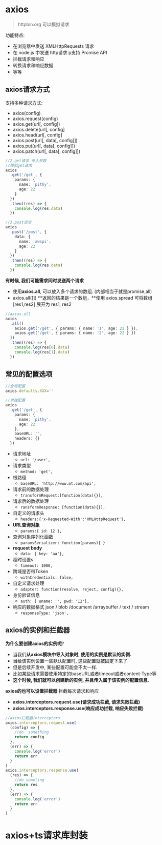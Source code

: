 # axios

> httpbin.org 可以模拟请求

功能特点:

- 在浏览器中发送 XMLHttpRequests 请求
- 在 node.js 中发送 http请求 p支持 Promise API
- 拦截请求和响应
- 转换请求和响应数据
- 等等

## axios请求方式

支持多种请求方式:

- axios(config)
- axios.request(config)
- axios.get(url[, config])
- axios.delete(url[, config]
- axios.head(url[, config]
- axios.post(url[, data[, config]]) 
- axios.put(url[, data[, config]])
- axios.patch(url[, data[, config]])

```ts
//2.get请求 传入参数
//模拟get请求
axios
  .get('/get', {
    params: {
      name: 'pithy',
      age: 22
    }
  })
  .then((res) => {
    console.log(res.data)
  })

//3.post请求
axios
  .post('/post', {
    data: {
      name: 'awspi',
      age: 22
    }
  })
  .then((res) => {
    console.log(res.data)
  })
```

**有时候, 我们可能需求同时发送两个请求**

- 使用**axios.all**, 可以放入多个请求的数组. (内部相当于就是promise,all)
- axios.all([]) **返回的结果是一个数组，**使用 axios.spread 可将数组 [res1,res2] 展开为 res1, res2

```ts
//axios.all
axios
  .all([
    axios.get('/get', { params: { name: '1', age: 22 } }),
    axios.get('/get', { params: { name: '2', age: 22 } })
  ])
  .then((res) => {
    console.log(res[0].data)
    console.log(res[1].data)
  })
```



## 常见的配置选项

```ts
//全局配置
axios.defaults.XXX=''

//单独配置
axios
  .get('/get', {
    params: {
      name: 'pithy',
      age: 22
    },
    baseURL: '',
    headers: {}
  })
```



- 请求地址
  - `url: '/user',`
- 请求类型
  - `method: 'get',`
- 根路径
  - `baseURL: 'http://www.mt.com/api',`
- 请求前的数据处理
  - `transformRequest:[function(data){}],`
- 请求后的数据处理
  - `ransformResponse: [function(data){}],`
- 自定义的请求头
  - `headers:{'x-Requested-With':'XMLHttpRequest'},`
- **URL查询对象**
  - `params:{ id: 12 },`
- 查询对象序列化函数
  - `paramsSerializer: function(params){ }`
- **request body**
  - `data: { key: 'aa'},`
- 超时设置s
  - `timeout: 1000,`
- 跨域是否带Token
  - `withCredentials: false,`
- 自定义请求处理
  - `adapter: function(resolve, reject, config){},`
- 身份验证信息
  - `auth: { uname: '', pwd: '12'},`
- 响应的数据格式 json / blob /document /arraybuffer / text / stream 
  - `responseType: 'json',`



## axios的实例和拦截器

**为什么要创建axios的实例呢**?

- 当我们**从axios模块中导入对象时, 使用的实例是默认的实例.**
- 当给该实例设置一些默认配置时, 这些配置就被固定下来了.
- 但是后续开发中, 某些配置可能会不太一样.
- 比如某些请求需要使用特定的baseURL或者timeout或者content-Type等
- **这个时候, 我们就可以创建新的实例, 并且传入属于该实例的配置信息.**

**axios的也可以设置拦截器**:拦截每次请求和响应

- **axios.interceptors.request.use(请求成功拦截, 请求失败拦截)**
- **axios.interceptors.response.use(响应成功拦截, 响应失败拦截)**

```ts
//axios拦截器interceptors
axios.interceptors.request.use(
  (config) => {
    //do  something
    return config
  },
  (err) => {
    console.log('error')
    return err
  }
)
axios.interceptors.response.use(
  (res) => {
    //do someting
    return res
  },
  (err) => {
    console.log('error')
    return err
  }
)

```



# axios+ts请求库封装

